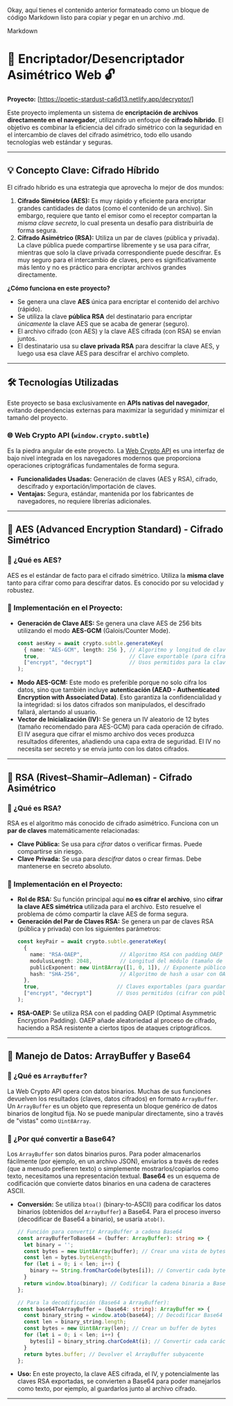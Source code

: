 Okay, aquí tienes el contenido anterior formateado como un bloque de código Markdown listo para copiar y pegar en un archivo .md.

Markdown

# 🔐 Encriptador/Desencriptador Asimétrico Web 🔓

**Proyecto:** [https://poetic-stardust-ca6d13.netlify.app/decryptor/]

Este proyecto implementa un sistema de **encriptación de archivos directamente en el navegador**, utilizando un enfoque de **cifrado híbrido**. El objetivo es combinar la eficiencia del cifrado simétrico con la seguridad en el intercambio de claves del cifrado asimétrico, todo ello usando tecnologías web estándar y seguras.

---

## 💡 Concepto Clave: Cifrado Híbrido

El cifrado híbrido es una estrategia que aprovecha lo mejor de dos mundos:

1.  **Cifrado Simétrico (AES):** Es muy rápido y eficiente para encriptar grandes cantidades de datos (como el contenido de un archivo). Sin embargo, requiere que tanto el emisor como el receptor compartan la *misma clave secreta*, lo cual presenta un desafío para distribuirla de forma segura.
2.  **Cifrado Asimétrico (RSA):** Utiliza un par de claves (pública y privada). La clave pública puede compartirse libremente y se usa para cifrar, mientras que solo la clave privada correspondiente puede descifrar. Es muy seguro para el intercambio de claves, pero es significativamente más lento y no es práctico para encriptar archivos grandes directamente.

**¿Cómo funciona en este proyecto?**
* Se genera una clave **AES** única para encriptar el contenido del archivo (rápido).
* Se utiliza la clave **pública RSA** del destinatario para encriptar *únicamente* la clave AES que se acaba de generar (seguro).
* El archivo cifrado (con AES) y la clave AES cifrada (con RSA) se envían juntos.
* El destinatario usa su **clave privada RSA** para descifrar la clave AES, y luego usa esa clave AES para descifrar el archivo completo.

---

## 🛠️ Tecnologías Utilizadas

Este proyecto se basa exclusivamente en **APIs nativas del navegador**, evitando dependencias externas para maximizar la seguridad y minimizar el tamaño del proyecto.

### 🌐 Web Crypto API (`window.crypto.subtle`)

Es la piedra angular de este proyecto. La [Web Crypto API](https://developer.mozilla.org/en-US/docs/Web/API/Web_Crypto_API) es una interfaz de bajo nivel integrada en los navegadores modernos que proporciona operaciones criptográficas fundamentales de forma segura.

* **Funcionalidades Usadas:** Generación de claves (AES y RSA), cifrado, descifrado y exportación/importación de claves.
* **Ventajas:** Segura, estándar, mantenida por los fabricantes de navegadores, no requiere librerías adicionales.

---

## 🧊 AES (Advanced Encryption Standard) - Cifrado Simétrico

### 🔸 ¿Qué es AES?
AES es el estándar de facto para el cifrado simétrico. Utiliza la **misma clave** tanto para cifrar como para descifrar datos. Es conocido por su velocidad y robustez.

### 🔸 Implementación en el Proyecto:
* **Generación de Clave AES:** Se genera una clave AES de 256 bits utilizando el modo **AES-GCM** (Galois/Counter Mode).
    ```typescript
    const aesKey = await crypto.subtle.generateKey(
      { name: "AES-GCM", length: 256 }, // Algoritmo y longitud de clave
      true,                             // Clave exportable (para cifrarla con RSA)
      ["encrypt", "decrypt"]            // Usos permitidos para la clave
    );
    ```
* **Modo AES-GCM:** Este modo es preferible porque no solo cifra los datos, sino que también incluye **autenticación (AEAD - Authenticated Encryption with Associated Data)**. Esto garantiza la confidencialidad y la integridad: si los datos cifrados son manipulados, el descifrado fallará, alertando al usuario.
* **Vector de Inicialización (IV):** Se genera un IV aleatorio de 12 bytes (tamaño recomendado para AES-GCM) para cada operación de cifrado. El IV asegura que cifrar el mismo archivo dos veces produzca resultados diferentes, añadiendo una capa extra de seguridad. El IV no necesita ser secreto y se envía junto con los datos cifrados.

---

## 🔐 RSA (Rivest–Shamir–Adleman) - Cifrado Asimétrico

### 🔸 ¿Qué es RSA?
RSA es el algoritmo más conocido de cifrado asimétrico. Funciona con un **par de claves** matemáticamente relacionadas:
* **Clave Pública:** Se usa para *cifrar* datos o verificar firmas. Puede compartirse sin riesgo.
* **Clave Privada:** Se usa para *descifrar* datos o crear firmas. Debe mantenerse en secreto absoluto.

### 🔸 Implementación en el Proyecto:
* **Rol de RSA:** Su función principal aquí **no es cifrar el archivo**, sino **cifrar la clave AES simétrica** utilizada para el archivo. Esto resuelve el problema de cómo compartir la clave AES de forma segura.
* **Generación del Par de Claves RSA:** Se genera un par de claves RSA (pública y privada) con los siguientes parámetros:
    ```typescript
    const keyPair = await crypto.subtle.generateKey(
      {
        name: "RSA-OAEP",            // Algoritmo RSA con padding OAEP (más seguro)
        modulusLength: 2048,         // Longitud del módulo (tamaño de la clave), 2048 es un buen balance seguridad/rendimiento
        publicExponent: new Uint8Array([1, 0, 1]), // Exponente público estándar (65537)
        hash: "SHA-256",             // Algoritmo de hash a usar con OAEP
      },
      true,                         // Claves exportables (para guardarlas o compartirlas)
      ["encrypt", "decrypt"]        // Usos permitidos (cifrar con pública, descifrar con privada)
    );
    ```
* **RSA-OAEP:** Se utiliza RSA con el padding OAEP (Optimal Asymmetric Encryption Padding). OAEP añade aleatoriedad al proceso de cifrado, haciendo a RSA resistente a ciertos tipos de ataques criptográficos.

---

## 🔄 Manejo de Datos: ArrayBuffer y Base64

### 🔸 ¿Qué es `ArrayBuffer`?
La Web Crypto API opera con datos binarios. Muchas de sus funciones devuelven los resultados (claves, datos cifrados) en formato `ArrayBuffer`. Un `ArrayBuffer` es un objeto que representa un bloque genérico de datos binarios de longitud fija. No se puede manipular directamente, sino a través de "vistas" como `Uint8Array`.

### 🔸 ¿Por qué convertir a Base64?
Los `ArrayBuffer` son datos binarios puros. Para poder almacenarlos fácilmente (por ejemplo, en un archivo JSON), enviarlos a través de redes (que a menudo prefieren texto) o simplemente mostrarlos/copiarlos como texto, necesitamos una representación textual. **Base64** es un esquema de codificación que convierte datos binarios en una cadena de caracteres ASCII.

* **Conversión:** Se utiliza `btoa()` (binary-to-ASCII) para codificar los datos binarios (obtenidos del `ArrayBuffer`) a Base64. Para el proceso inverso (decodificar de Base64 a binario), se usaría `atob()`.
    ```typescript
    // Función para convertir ArrayBuffer a cadena Base64
    const arrayBufferToBase64 = (buffer: ArrayBuffer): string => {
      let binary = '';
      const bytes = new Uint8Array(buffer); // Crear una vista de bytes del buffer
      const len = bytes.byteLength;
      for (let i = 0; i < len; i++) {
        binary += String.fromCharCode(bytes[i]); // Convertir cada byte a carácter
      }
      return window.btoa(binary); // Codificar la cadena binaria a Base64
    };

    // Para la decodificación (Base64 a ArrayBuffer):
    const base64ToArrayBuffer = (base64: string): ArrayBuffer => {
      const binary_string = window.atob(base64); // Decodificar Base64 a cadena binaria
      const len = binary_string.length;
      const bytes = new Uint8Array(len); // Crear un buffer de bytes
      for (let i = 0; i < len; i++) {
        bytes[i] = binary_string.charCodeAt(i); // Convertir cada carácter a byte
      }
      return bytes.buffer; // Devolver el ArrayBuffer subyacente
    };
    ```
* **Uso:** En este proyecto, la clave AES cifrada, el IV, y potencialmente las claves RSA exportadas, se convierten a Base64 para poder manejarlos como texto, por ejemplo, al guardarlos junto al archivo cifrado.

---